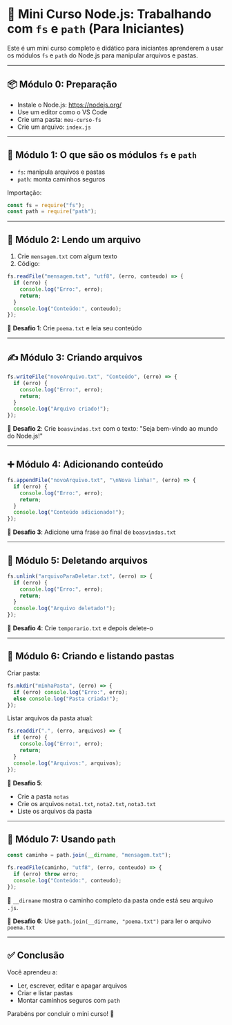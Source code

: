 # 📘 Mini Curso Node.js: Trabalhando com `fs` e `path` (Para Iniciantes)

Este é um mini curso completo e didático para iniciantes aprenderem a usar os módulos `fs` e `path` do Node.js para manipular arquivos e pastas.

---

## 📦 Módulo 0: Preparação

- Instale o Node.js: https://nodejs.org/
- Use um editor como o VS Code
- Crie uma pasta: `meu-curso-fs`
- Crie um arquivo: `index.js`

---

## 📁 Módulo 1: O que são os módulos `fs` e `path`

- `fs`: manipula arquivos e pastas
- `path`: monta caminhos seguros

Importação:

```js
const fs = require("fs");
const path = require("path");
```

---

## 📘 Módulo 2: Lendo um arquivo

1. Crie `mensagem.txt` com algum texto
2. Código:

```js
fs.readFile("mensagem.txt", "utf8", (erro, conteudo) => {
  if (erro) {
    console.log("Erro:", erro);
    return;
  }
  console.log("Conteúdo:", conteudo);
});
```

🧩 **Desafio 1**: Crie `poema.txt` e leia seu conteúdo

---

## ✍️ Módulo 3: Criando arquivos

```js
fs.writeFile("novoArquivo.txt", "Conteúdo", (erro) => {
  if (erro) {
    console.log("Erro:", erro);
    return;
  }
  console.log("Arquivo criado!");
});
```

🧩 **Desafio 2**: Crie `boasvindas.txt` com o texto: "Seja bem-vindo ao mundo do Node.js!"

---

## ➕ Módulo 4: Adicionando conteúdo

```js
fs.appendFile("novoArquivo.txt", "\nNova linha!", (erro) => {
  if (erro) {
    console.log("Erro:", erro);
    return;
  }
  console.log("Conteúdo adicionado!");
});
```

🧩 **Desafio 3**: Adicione uma frase ao final de `boasvindas.txt`

---

## 🧹 Módulo 5: Deletando arquivos

```js
fs.unlink("arquivoParaDeletar.txt", (erro) => {
  if (erro) {
    console.log("Erro:", erro);
    return;
  }
  console.log("Arquivo deletado!");
});
```

🧩 **Desafio 4**: Crie `temporario.txt` e depois delete-o

---

## 📂 Módulo 6: Criando e listando pastas

Criar pasta:

```js
fs.mkdir("minhaPasta", (erro) => {
  if (erro) console.log("Erro:", erro);
  else console.log("Pasta criada!");
});
```

Listar arquivos da pasta atual:

```js
fs.readdir(".", (erro, arquivos) => {
  if (erro) {
    console.log("Erro:", erro);
    return;
  }
  console.log("Arquivos:", arquivos);
});
```

🧩 **Desafio 5**:
- Crie a pasta `notas`
- Crie os arquivos `nota1.txt`, `nota2.txt`, `nota3.txt`
- Liste os arquivos da pasta

---

## 🧭 Módulo 7: Usando `path`

```js
const caminho = path.join(__dirname, "mensagem.txt");

fs.readFile(caminho, "utf8", (erro, conteudo) => {
  if (erro) throw erro;
  console.log("Conteúdo:", conteudo);
});
```

🔎 `__dirname` mostra o caminho completo da pasta onde está seu arquivo `.js`.

🧩 **Desafio 6**: Use `path.join(__dirname, "poema.txt")` para ler o arquivo `poema.txt`

---

## ✅ Conclusão

Você aprendeu a:
- Ler, escrever, editar e apagar arquivos
- Criar e listar pastas
- Montar caminhos seguros com `path`

Parabéns por concluir o mini curso! 🎉
